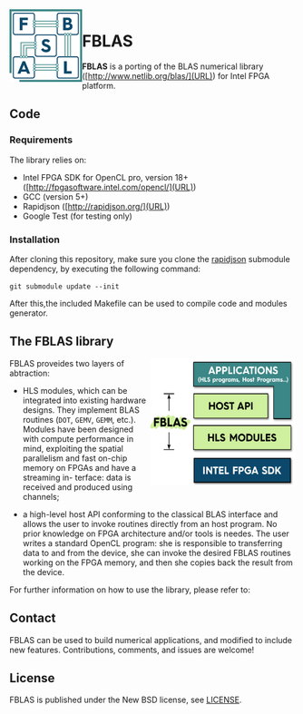 <img align="left" width="128" height="128" src="/misc/fblas_logo.png?raw=true">

# FBLAS

**FBLAS** is a porting of the BLAS numerical library ([http://www.netlib.org/blas/](URL)) for Intel FPGA platform. 


## Code

### Requirements

The library relies on:

* Intel FPGA SDK for OpenCL pro, version 18+ ([http://fpgasoftware.intel.com/opencl/](URL))
* GCC (version 5+)
* Rapidjson ([http://rapidjson.org/](URL))
* Google Test (for testing only)

### Installation

After cloning this repository, make sure you clone the [rapidjson](http://rapidjson.org/) submodule dependency, by executing the following command:

```
git submodule update --init
```

After this,the included Makefile can be used to compile code and modules generator.

## The FBLAS library

<img align="right" width="256" height="224" src="/misc/fblas_design.png?raw=true">

FBLAS proveides two layers of abtraction: 

* HLS modules, which can be integrated into existing hardware designs. They implement BLAS routines (`DOT`, `GEMV`, `GEMM`, etc.). Modules have been designed with compute performance in mind,   exploiting the spatial parallelism and fast on-chip memory on FPGAs and have a streaming in-
terface: data is received and produced using channels;

* a high-level host API conforming to the classical BLAS interface and allows the user to invoke routines directly from an host program. No prior knowledge on FPGA architecture and/or tools is needes. The user writes a standard OpenCL program: she is responsible to transferring data to and from
the device, she can invoke the desired FBLAS routines working on the FPGA memory, and then she copies back the result from the device.

For further information on how to use the library, please refer to: 



## Contact

FBLAS can be used to build numerical applications, and modified to include new features.
Contributions, comments, and issues are welcome!

## License

FBLAS is published under the New BSD license, see [LICENSE](LICENSE).